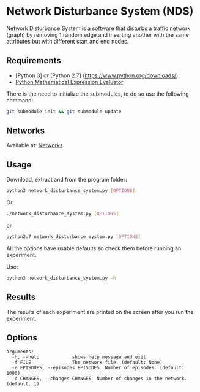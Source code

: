 Network Disturbance System (NDS)
=============================
Network Disturbance System is a software that disturbs a traffic network
(graph) by removing 1 random edge and inserting another with the same
attributes but with different start and end nodes.

## Requirements
 * [Python 3] or [Python 2.7] (https://www.python.org/downloads/)
 * [Python Mathematical Expression Evaluator](https://pypi.python.org/pypi/py_expression_eval)
 
 There is the need to initialize the submodules, to do so use the following command:
```sh
git submodule init && git submodule update
```

## Networks
 Available at:  [Networks](https://github.com/maslab-ufrgs/network-files)
 
## Usage
Download, extract and from the program folder:
```sh
python3 network_disturbance_system.py [OPTIONS]
```
Or:
```sh
./network_disturbance_system.py [OPTIONS]
```
or
```sh
python2.7 network_disturbance_system.py [OPTIONS]
```

All the options have usable defaults so check them before running an experiment.

Use:

```sh
python3 network_disturbance_system.py -h
```

## Results
The results of each experiment are printed on the screen after you run the experiment.

## Options
```
arguments:
  -h, --help            shows help message and exit
  -f FILE               The network file. (default: None)
  -e EPISODES, --episodes EPISODES  Number of episodes. (default: 1000)
  -c CHANGES, --changes CHANGES  Number of changes in the network. (default: 1)
```
